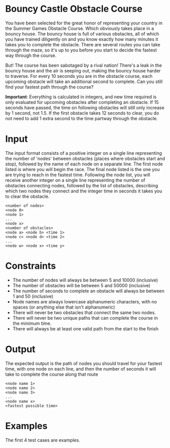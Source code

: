 # Bouncy Castle Obstacle Course
You have been selected for the great honor of representing your country in the Summer Games Obstacle Course. Which obviously takes place in a bouncy house. The bouncy house is full of various obstacles, all of which you have trained diligently on and you know exactly how many minutes it takes you to complete the obstacle. There are several routes you can take through the maze, so it's up to you before you start to decide the fastest way through the course.

But! The course has been sabotaged by a rival nation! There's a leak in the bouncy house and the air is seeping out, making the bouncy house harder to traverse. For every 10 seconds you are in the obstacle course, each upcoming obstacle will take an additional second to complete. Can you still find your fastest path through the course?

**Important**: Everything is calculated in integers, and new time required is only evaluated for upcoming obstacles after completing an obstacle. If 15 seconds have passed, the time on following obstacles will still only increase by 1 second, not 1.5. If the first obstacle takes 12 seconds to clear, you do not need to add 1 extra second to the time partway through the obstacle.

# Input
The input format consists of a positive integer on a single line representing the number of 'nodes' between obstacles (places where obstacles start and stop), followed by the name of each node on a separate line. The first node listed is where you will begin the race. The final node listed is the one you are trying to reach in the fastest time.
Following the node list, you will receive another integer on a single line representing the number of obstacles connecting nodes, followed by the list of obstacles, describing which two nodes they connect and the integer time in seconds it takes you to clear the obstacle.
```
<number of nodes>
<node 0>
<node 1>
...
<node x>
<number of obstacles>
<node a> <node b> <time 1>
<node c> <node d> <time 2>
...
<node w> <node x> <time y>
```

# Constraints
* The number of nodes will always be between 5 and 10000 (inclusive)
* The number of obstacles will be between 5 and 50000 (inclusive)
* The number of seconds to complete an obstacle will always be between 1 and 50 (inclusive)
* Node names are always lowercase alphanumeric characters, with no spaces (or anything else that isn't alphanumeric)
* There will never be two obstacles that connect the same two nodes.
* There will never be two unique paths that can complete the course in the minimum time.
* There will always be at least one valid path from the start to the finish

# Output
The expected output is the path of nodes you should travel for your fastest time, with one node on each line, and then the number of seconds it will take to complete the course along that route
```
<node name 1>
<node name 2>
<node name 3>
...
<node name x>
<fastest possible time>
```

# Examples
The first 4 test cases are examples.
